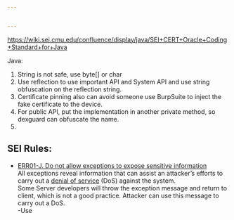 ```yaml
---


---
```


<p><a href="https://wiki.sei.cmu.edu/confluence/display/java/SEI+CERT+Oracle+Coding+Standard+for+Java">https://wiki.sei.cmu.edu/confluence/display/java/SEI+CERT+Oracle+Coding+Standard+for+Java</a></p>
<p>Java:</p>
<ol>
<li>String is not safe, use byte[] or char</li>
<li>Use reflection to use important API and System API and use string obfuscation on the reflection string.</li>
<li>Certificate pinning also can avoid someone use BurpSuite to inject the fake certificate to the device.</li>
<li>For public API, put the implementation in another private method, so dexguard can obfuscate the name.</li>
<li></li>
</ol>
<h2 id="sei-rules">SEI Rules:</h2>
<ul>
<li><a href="https://wiki.sei.cmu.edu/confluence/display/java/ERR01-J.+Do+not+allow+exceptions+to+expose+sensitive+information">ERR01-J. Do not allow exceptions to expose sensitive information</a><br>
All exceptions reveal information that can assist an attacker’s efforts to carry out a <a href="https://wiki.sei.cmu.edu/confluence/display/java/Rule+BB.+Glossary#RuleBB.Glossary-denial-of-serv">denial of service</a> (DoS) against the system.<br>
Some Server developers will throw the exception message and return to client, which is not a good practice. Attacker can use this message to carry out a DoS.<br>
-Use</li>
</ul>

